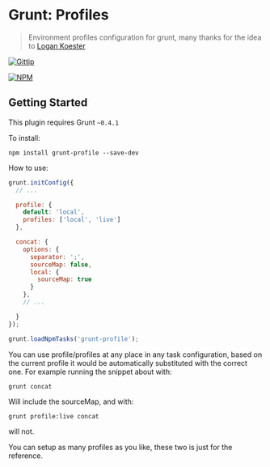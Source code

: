 # Grunt: Profiles
> Environment profiles configuration for grunt, many thanks for the idea to [Logan Koester](https://github.com/logankoester/grunt-environment)

[![Gittip](https://img.shields.io/gratipay/imapi.svg)](https://gratipay.com/imapi/)

[![NPM](https://nodei.co/npm/grunt-environment.png?downloads=true)](https://nodei.co/npm/grunt-profile/)

## Getting Started
This plugin requires Grunt `~0.4.1`

To install:

```shell
npm install grunt-profile --save-dev
```

How to use:

```js
grunt.initConfig({
  // ...

  profile: {
    default: 'local',
    profiles: ['local', 'live']
  },

  concat: {
    options: {
      separator: ';',
      sourceMap: false,
      local: {
        sourceMap: true  
      }
    },
    // ...

  }
});

grunt.loadNpmTasks('grunt-profile');

```

You can use profile/profiles at any place in any task configuration, based on the current
profile it would be automatically substituted with the correct one.
For example running the snippet about with:

```shell
grunt concat
```

Will include the sourceMap, and with:

```shell
grunt profile:live concat
```

will not.

You can setup as many profiles as you like, these two is just for the reference.

